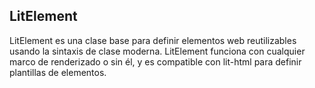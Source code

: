 ## LitElement

LitElement es una clase base para definir elementos web reutilizables usando la sintaxis de clase moderna. LitElement funciona con cualquier marco de renderizado o sin él, y es compatible con lit-html para definir plantillas de elementos.
